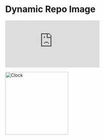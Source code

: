 # Dynamic Repo Image
[![Dynamic Image in Repo](https://staging.mapiful.com/repo.php?v=0.0.1)](https://www.mapiful.com)


<img src="https://github.com/edvinbrobeck/adrepotest/raw/master/dynamic.svg" alt="Clock" width="200px" height="200px">
